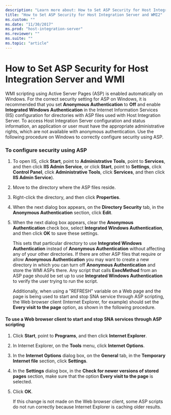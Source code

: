 ```yaml
---
description: "Learn more about: How to Set ASP Security for Host Integration Server and WMI"
title: "How to Set ASP Security for Host Integration Server and WMI2"
ms.custom: ""
ms.date: "11/30/2017"
ms.prod: "host-integration-server"
ms.reviewer: ""
ms.suite: ""
ms.topic: "article"
---
```

# How to Set ASP Security for Host Integration Server and WMI
WMI scripting using Active Server Pages (ASP) is enabled automatically on Windows. For the correct security setting for ASP on Windows, it is recommended that you set **Anonymous Authentication** to **Off** and enable **Integrated Windows Authentication** in the Internet Information Services (IIS) configuration for directories with ASP files used with Host Integration Server. To access Host Integration Server configuration and status information, an application or user must have the appropriate administrative rights, which are not available with anonymous authentication. Use the following procedure on Windows to correctly configure security using ASP.  
  
### To configure security using ASP  
  
1. To open IIS, click **Start**, point to **Administrative Tools**, point to **Services**, and then click **IIS Admin Service**, or click **Start**, point to **Settings**, click **Control Panel**, click **Administrative Tools**, click **Services**, and then click **IIS Admin Service**).  
  
2. Move to the directory where the ASP files reside.  
  
3. Right-click the directory, and then click **Properties**.  
  
4. When the next dialog box appears, on the **Directory Security** tab, in the **Anonymous Authentication** section, click **Edit**.  
  
5. When the next dialog box appears, clear the **Anonymous Authentication** check box, select **Integrated Windows Authentication**, and then click **OK** to save these settings.  
  
   This sets that particular directory to use **Integrated Windows Authentication** instead of **Anonymous Authentication** without affecting any of your other directories. If there are other ASP files that require or allow **Anonymous Authentication** you may want to create a new directory in which you can turn off **Anonymous Authentication** and store the WMI ASPs there. Any script that calls **ExecMethod** from an ASP page should be set up to use **Integrated Windows Authentication** to verify the user trying to run the script.  
  
   Additionally, when using a "REFRESH" variable on a Web page and the page is being used to start and stop SNA service through ASP scripting, the Web browser client (Internet Explorer, for example) should set the **Every visit to the page** option, as shown in the following procedure.  
  
#### To use a Web browser client to start and stop SNA services through ASP scripting  
  
1. Click **Start**, point to **Programs**, and then click **Internet Explorer**.  
  
2. In Internet Explorer, on the **Tools** menu, click **Internet Options**.  
  
3. In the **Internet Options** dialog box, on the **General** tab, in the **Temporary Internet file** section, click **Settings**.  
  
4. In the **Settings** dialog box, in the **Check for newer versions of stored pages** section, make sure that the option **Every visit to the page** is selected.  
  
5. Click **OK**.  
  
   If this change is not made on the Web browser client, some ASP scripts do not run correctly because Internet Explorer is caching older results.
